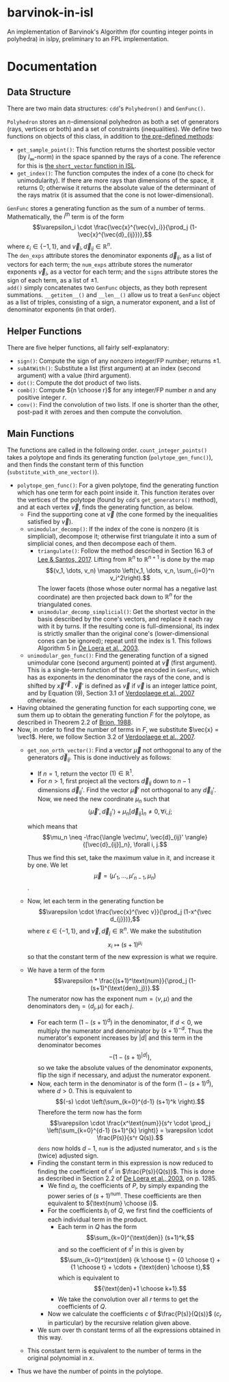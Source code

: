 # barvinok-in-isl
An implementation of Barvinok's Algorithm (for counting integer points in polyhedra) in islpy, preliminary to an FPL implementation.

# Documentation
## Data Structure
There are two main data structures: `cdd`'s `Polyhedron()` and `GenFunc()`.

`Polyhedron` stores an $n$-dimensional polyhedron as both a set of generators (rays, vertices or both) and a set of constraints (inequalities).
We define two functions on objects of this class, in addition to [the pre-defined methods](https://pycddlib.readthedocs.io/en/latest/polyhedron.html):

* `get_sample_point()`: This function returns the shortest possible vector (by $l_\infty$-norm) in the space spanned by the rays of a cone. The reference for this is [the `short_vector` function in ISL](https://github.com/volcacius/barvinok/blob/cd6fd2e77b8a9e3ddc325e3636c3510c7d99bbc5/decomposer.cc#L99).
* `get_index()`: The function computes the index of a cone (to check for unimodularity). If there are more rays than dimensions of the space, it returns 0; otherwise it returns the absolute value of the determinant of the rays matrix (it is assumed that the cone is not lower-dimensional).

`GenFunc` stores a generating function as the sum of a number of terms. Mathematically, the $i^\text{th}$ term is of the form  
$$\varepsilon_i \cdot \frac{\vec{x}^{\vec{v}_i}}{\prod_j (1-\vec{x}^{\vec{d}_{ij}})},$$
where $\varepsilon_i \in \{-1, 1\}$, and $\vec{v}_i, \vec{d}_{ij} \in \mathbb{R}^n$.  
The `den_exps` attribute stores the denominator exponents $\vec{d}_{ij}$, as a list of vectors for each term; the `num_exps` attribute stores the numerator exponents $\vec{v}_i$, as a vector for each term; and the `signs` attribute stores the sign of each term, as a list of $\pm1$.  
`add()` simply concatenates two `GenFunc` objects, as they both represent summations.
`__getitem__()` and `__len__()` allow us to treat a `GenFunc` object as a list of triples, consisting of a sign, a numerator exponent, and a list of denominator exponents (in that order).  

## Helper Functions
There are five helper functions, all fairly self-explanatory:

* `sign()`: Compute the sign of any nonzero integer/FP number; returns $\pm1$.
* `subAtWith()`: Substitute a list (first argument) at an index (second argument) with a value (third argument).
* `dot()`: Compute the dot product of two lists.
* `comb()`: Compute ${n \choose r}$ for any integer/FP number $n$ and any positive integer $r$.
* `conv()`: Find the convolution of two lists. If one is shorter than the other, post-pad it with zeroes and then compute the convolution.

## Main Functions
The functions are called in the following order. `count_integer_points()` takes a polytope and finds its generating function (`polytope_gen_func()`), and then finds the constant term of this function (`substitute_with_one_vector()`).

* `polytope_gen_func()`: For a given polytope, find the generating function which has one term for each point inside it. This function iterates over the vertices of the polytope (found by `cdd`'s `get_generators()` method), and at each vertex $\vec{v}$, finds the generating function, as below.
    * Find the supporting cone at $\vec{v}$ (the cone formed by the inequalities satisfied by $\vec{v}$).
    * `unimodular_decomp()`: If the index of the cone is nonzero (it is simplicial), decompose it; otherwise first triangulate it into a sum of simplicial cones, and then decompose each of them.
        * `triangulate()`: Follow the method described in Section 16.3 of [Lee & Santos, 2017](https://www.csun.edu/~ctoth/Handbook/chap16.pdf). Lifting from $\mathbb{R}^n$ to $\mathbb{R}^{n+1}$ is done by the map
        $$(v_1, \dots, v_n) \mapsto \left(v_1, \dots, v_n, \sum_{i=0}^n v_i^2\right).$$
        The lower facets (those whose outer normal has a negative last coordinate) are then projected back down to $\mathbb{R}^n$ for the triangulated cones.
        * `unimodular_decomp_simplicial()`: Get the shortest vector in the basis described by the cone's vectors, and replace it each ray with it by turns. If the resulting cone is full-dimensional, its index is strictly smaller than the original cone's (lower-dimensional cones can be ignored); repeat until the index is 1. This follows Algorithm 5 in [De Loera et al., 2003](https://math.ucdavis.edu/~deloera/researchsummary/barvinokalgorithm-latte1.pdf).
    * `unimodular_gen_func()`: Find the generating function of a signed unimodular cone (second argument) pointed at $\vec{v}$ (first argument). This is a single-term function of the type encoded in `GenFunc`, which has as exponents in the denominator the rays of the cone, and is shifted by $\vec{x}^{\vec v'}$. $\vec v'$ is defined as $\vec v$ if $\vec v$ is an integer lattice point, and by Equation (9), Section 3.1 of [Verdoolaege et al., 2007](https://link.springer.com/article/10.1007/s00453-006-1231-0) otherwise.
* Having obtained the generating function for each supporting cone, we sum them up to obtain the generating function $F$ for the polytope, as described in Theorem 2.2 of [Brion, 1988](http://www.numdam.org/article/ASENS_1988_4_21_4_653_0.pdf).
* Now, in order to find the number of terms in $F$, we substitute $\vec{x} = \vec1$. Here, we follow Section 3.2 of [Verdoolaege et al., 2007](https://link.springer.com/article/10.1007/s00453-006-1231-0).
    * `get_non_orth_vector()`: Find a vector $\vec\mu$ not orthogonal to any of the generators $\vec d_{ij}$. This is done inductively as follows:
        * If $n = 1$, return the vector $(1) \in \mathbb{R}^1$.
        * For $n > 1$, first project all the vectors $\vec d_{ij}$ down to $n-1$ dimensions $\vec d_{ij}'$. Find the vector $\vec\mu'$ not orthogonal to any $\vec d_{ij}'$. Now, we need the new coordinate $\mu_n$ such that
            $$\langle \vec\mu', \vec{d}_{ij}' \rangle + \mu_n [\vec{d}_{ij}]_n \neq 0, \forall i, j;$$

        which means that
            $$\mu_n \neq -\frac{\langle \vec\mu', \vec{d}_{ij}' \rangle}{[\vec{d}_{ij}]_n}, \forall i, j.$$

        Thus we find this set, take the maximum value in it, and increase it by one. We let
            $$\vec\mu = (\mu'_1, \dots, \mu'_{n-1}, \mu_n)$$.

    * Now, let each term in the generating function be  
    $$\varepsilon \cdot \frac{\vec{x}^{\vec v}}{\prod_j (1-x^{\vec d_{j}})},$$
    where $\varepsilon \in \{-1, 1\}$, and $\vec v, \vec d_j \in \mathbb{R}^n$. We make the substitution
    $$x_i \mapsto (s+1)^{\mu_i}$$
    so that the constant term of the new expression is what we require.  

    * We have a term of the form
        $$\varepsilon * \frac{(s+1)^\text{num}}{\prod_j (1-(s+1)^{\text{den}_j})}.$$
        The numerator now has the exponent $\text{num} = \langle v, \mu \rangle$ and the denominators $\text{den}_j = \langle d_j, \mu \rangle$ for each $j$.
        * For each term $(1-(s+1)^d)$ in the denominator, if $d < 0$, we multiply the numerator and denominator by $(s+1)^{-d}$. Thus the numerator's exponent increases by $|d|$ and this term in the denominator becomes
        $$-(1-(s+1)^{|d|}),$$
        so we take the absolute values of the denominator exponents, flip the sign if necessary, and adjust the numerator exponent.
        * Now, each term in the denominator is of the form $(1-(s+1)^d)$, where $d > 0$. This is equivalent to
        $$(-s) \cdot \left(\sum_{k=0}^{d-1} (s+1)^k \right).$$
        Therefore the term now has the form
        $$\varepsilon \cdot \frac{x^\text{num}}{s^r \cdot \prod_j \left(\sum_{k=0}^{d-1} (s+1)^{k} \right)} = \varepsilon \cdot \frac{P(s)}{s^r Q(s)}.$$
        `dens` now holds $d-1$, `num` is the adjusted numerator, and `s` is the (twice) adjusted sign.
        * Finding the constant term in this expression is now reduced to finding the coefficient of $s^r$ in $\frac{P(s)}{Q(s)}$. This is done as described in Section 2.2 of [De Loera et al., 2003](https://math.ucdavis.edu/~deloera/researchsummary/barvinokalgorithm-latte1.pdf), on p. 1285.
            * We find $a_i$, the coefficients of $P$, by simply expanding the power series of $(s+1)^\text{num}$. These coefficients are then equivalent to ${\text{num} \choose i}$.
            * For the coefficients $b_i$ of $Q$, we first find the coefficients of each individual term in the product.
                * Each term in $Q$ has the form
                $$\sum_{k=0}^{\text{den}} (s+1)^k,$$
                and so the coefficient of $s^t$ in this is given by
                $$\sum_{k=0}^\text{den} {k \choose t} = {0 \choose t} + {1 \choose t} + \cdots + {\text{den} \choose t},$$
                which is equivalent to
                $${\text{den}+1 \choose k+1}.$$
                * We take the convolution over all $r$ terms to get the coefficients of $Q$.
            * Now we calculate the coefficients $c$ of $\frac{P(s)}{Q(s)}$ ($c_r$ in particular) by the recursive relation given above.
        * We sum over th constant terms of all the expressions obtained in this way.
    * This constant term is equivalent to the number of terms in the original polynomial in $x$.
* Thus we have the number of points in the polytope.